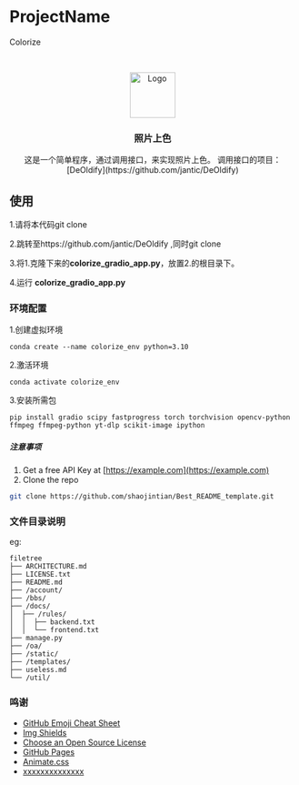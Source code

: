 
# ProjectName

 Colorize


<!-- PROJECT LOGO -->
<br />

<p align="center">
  <a href="https://github.com/LiuEhe/colorize/edit/main/README.md">
    <img src="images/logo.png" alt="Logo" width="80" height="80">
  </a>

  <h3 align="center">照片上色</h3>
  <p align="center">
    这是一个简单程序，通过调用接口，来实现照片上色。
    调用接口的项目： 
      [DeOldify](https://github.com/jantic/DeOldify)
  </p>

</p>
 
## 使用

1.请将本代码git clone 

2.跳转至https://github.com/jantic/DeOldify  ,同时git clone

3.将1.克隆下来的**colorize_gradio_app.py**，放置2.的根目录下。

4.运行 **colorize_gradio_app.py**





### 环境配置

1.创建虚拟环境
```
conda create --name colorize_env python=3.10
```       
2.激活环境
```
conda activate colorize_env
```
3.安装所需包
```
pip install gradio scipy fastprogress torch torchvision opencv-python ffmpeg ffmpeg-python yt-dlp scikit-image ipython
```

##### **注意事项**

1. Get a free API Key at [https://example.com](https://example.com)
2. Clone the repo

```sh
git clone https://github.com/shaojintian/Best_README_template.git
```

### 文件目录说明
eg:

```
filetree 
├── ARCHITECTURE.md
├── LICENSE.txt
├── README.md
├── /account/
├── /bbs/
├── /docs/
│  ├── /rules/
│  │  ├── backend.txt
│  │  └── frontend.txt
├── manage.py
├── /oa/
├── /static/
├── /templates/
├── useless.md
└── /util/

```



### 鸣谢


- [GitHub Emoji Cheat Sheet](https://www.webpagefx.com/tools/emoji-cheat-sheet)
- [Img Shields](https://shields.io)
- [Choose an Open Source License](https://choosealicense.com)
- [GitHub Pages](https://pages.github.com)
- [Animate.css](https://daneden.github.io/animate.css)
- [xxxxxxxxxxxxxx](https://connoratherton.com/loaders)

<!-- links -->
[your-project-path]:shaojintian/Best_README_template
[contributors-shield]: https://img.shields.io/github/contributors/shaojintian/Best_README_template.svg?style=flat-square
[contributors-url]: https://github.com/shaojintian/Best_README_template/graphs/contributors
[forks-shield]: https://img.shields.io/github/forks/shaojintian/Best_README_template.svg?style=flat-square
[forks-url]: https://github.com/shaojintian/Best_README_template/network/members
[stars-shield]: https://img.shields.io/github/stars/shaojintian/Best_README_template.svg?style=flat-square
[stars-url]: https://github.com/shaojintian/Best_README_template/stargazers
[issues-shield]: https://img.shields.io/github/issues/shaojintian/Best_README_template.svg?style=flat-square
[issues-url]: https://img.shields.io/github/issues/shaojintian/Best_README_template.svg
[license-shield]: https://img.shields.io/github/license/shaojintian/Best_README_template.svg?style=flat-square
[license-url]: https://github.com/shaojintian/Best_README_template/blob/master/LICENSE.txt
[linkedin-shield]: https://img.shields.io/badge/-LinkedIn-black.svg?style=flat-square&logo=linkedin&colorB=555
[linkedin-url]: https://linkedin.com/in/shaojintian




